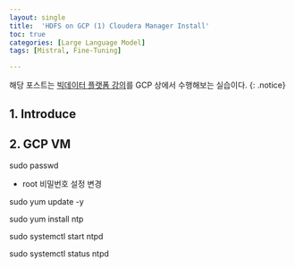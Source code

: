 ```yaml
---
layout: single
title:  'HDFS on GCP (1) Cloudera Manager Install'
toc: true
categories: [Large Language Model]
tags: [Mistral, Fine-Tuning]

---
```


해당 포스트는 [빅데이터 플랫폼 강의](https://www.inflearn.com/course/%EB%B9%85%EB%8D%B0%EC%9D%B4%ED%84%B0-%ED%8C%8C%EC%9D%BC%EB%9F%BF-%ED%94%84%EB%A1%9C%EC%A0%9D%ED%8A%B8/dashboard)를 GCP 상에서 수행해보는 실습이다.
{: .notice}

## 1. Introduce



## 2. GCP VM

sudo passwd

- root 비밀번호 설정 변경

sudo yum update -y

sudo yum install ntp

sudo systemctl start ntpd

sudo systemctl status ntpd

